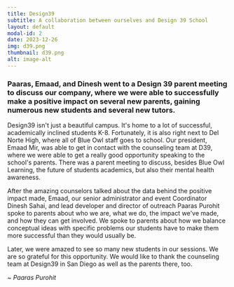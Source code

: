 ```yaml
---
title: Design39
subtitle: A collaboration between ourselves and Design 39 School
layout: default
modal-id: 2
date: 2023-12-26
img: d39.png
thumbnail: d39.png
alt: image-alt
---
```


### Paaras, Emaad, and Dinesh went to a Design 39 parent meeting to discuss our company, where we were able to successfully make a positive impact on several new parents, gaining numerous new students and several new tutors.

Design39 isn't just a beautiful campus. It's home to a lot of successful, academically inclined students K-8. Fortunately, it is also right next to Del Norte High, where all of Blue Owl staff goes to school. Our president, Emaad Mir, was able to get in contact with the counseling team at D39, where we were able to get a really good opportunity speaking to the school's parents. There was a parent meeting to discuss, besides Blue Owl Learning, the future of students academics, but also their mental health awareness. 

After the amazing counselors talked about the data behind the positive impact made, Emaad, our senior administrator and event Coordinator Dinesh Sahai, and lead developer and director of outreach Paaras Purohit spoke to parents about who we are, what we do, the impact we've made, and how they can get involved. We spoke to parents about how we balance conceptual ideas with specific problems our students have to make them more successful than they would usually be.

Later, we were amazed to see so many new students in our sessions. We are so grateful for this opportunity. We would like to thank the counseling team at Design39 in San Diego as well as the parents there, too. 

*~ Paaras Purohit*